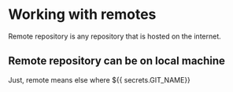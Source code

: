 # Working with remotes
Remote repository is any repository that is hosted on the internet.
## Remote repository can be on local machine
Just, remote means else where
${{ secrets.GIT_NAME}}
